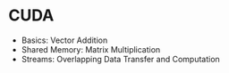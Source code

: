 # CUDA
- Basics: Vector Addition
- Shared Memory: Matrix Multiplication
- Streams: Overlapping Data Transfer and Computation
